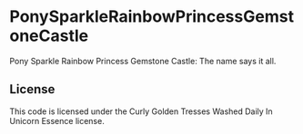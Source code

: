 PonySparkleRainbowPrincessGemstoneCastle
========================================

Pony Sparkle Rainbow Princess Gemstone Castle: The name says it all.

## License

This code is licensed under the Curly Golden Tresses Washed Daily In Unicorn Essence license.